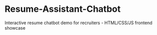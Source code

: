 # Resume-Assistant-Chatbot
Interactive resume chatbot demo for recruiters - HTML/CSS/JS frontend showcase
